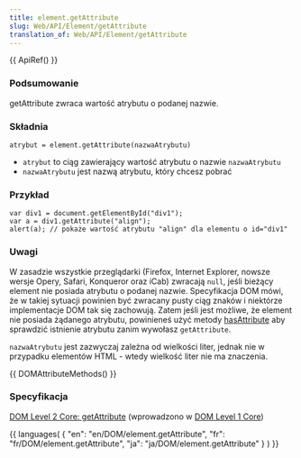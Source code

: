 ```yaml
---
title: element.getAttribute
slug: Web/API/Element/getAttribute
translation_of: Web/API/Element/getAttribute
---
```

{{ ApiRef() }}

### Podsumowanie

getAttribute zwraca wartość atrybutu o podanej nazwie.

### Składnia

    atrybut = element.getAttribute(nazwaAtrybutu)

- `atrybut` to ciąg zawierający wartość atrybutu o nazwie `nazwaAtrybutu`
- `nazwaAtrybutu` jest nazwą atrybutu, który chcesz pobrać

### Przykład

    var div1 = document.getElementById("div1");
    var a = div1.getAttribute("align");
    alert(a); // pokaże wartość atrybutu "align" dla elementu o id="div1"

### Uwagi

W zasadzie wszystkie przeglądarki (Firefox, Internet Explorer, nowsze wersje Opery, Safari, Konqueror oraz iCab) zwracają `null`, jeśli bieżący element nie posiada atrybutu o podanej nazwie. Specyfikacja DOM mówi, że w takiej sytuacji powinien być zwracany pusty ciąg znaków i niektórze implementacje DOM tak się zachowują. Zatem jeśli jest możliwe, że element nie posiada żądanego atrybutu, powinieneś użyć metody [hasAttribute](/DOM/element.hasAttribute) aby sprawdzić istnienie atrybutu zanim wywołasz `getAttribute`.

`nazwaAtrybutu` jest zazwyczaj zależna od wielkości liter, jednak nie w przypadku elementów HTML - wtedy wielkość liter nie ma znaczenia.

{{ DOMAttributeMethods() }}

### Specyfikacja

[DOM Level 2 Core: getAttribute](http://www.w3.org/TR/DOM-Level-2-Core/core.html#ID-666EE0F9) (wprowadzono w [DOM Level 1 Core](http://www.w3.org/TR/REC-DOM-Level-1/level-one-core.html#method-getAttribute))



{{ languages( { "en": "en/DOM/element.getAttribute", "fr": "fr/DOM/element.getAttribute", "ja": "ja/DOM/element.getAttribute" } ) }}
